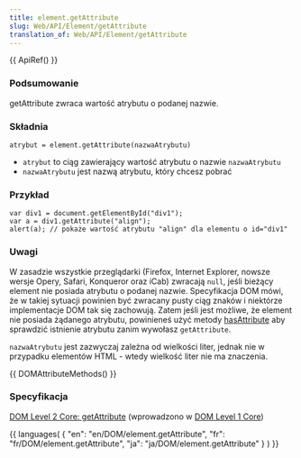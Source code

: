 ```yaml
---
title: element.getAttribute
slug: Web/API/Element/getAttribute
translation_of: Web/API/Element/getAttribute
---
```

{{ ApiRef() }}

### Podsumowanie

getAttribute zwraca wartość atrybutu o podanej nazwie.

### Składnia

    atrybut = element.getAttribute(nazwaAtrybutu)

- `atrybut` to ciąg zawierający wartość atrybutu o nazwie `nazwaAtrybutu`
- `nazwaAtrybutu` jest nazwą atrybutu, który chcesz pobrać

### Przykład

    var div1 = document.getElementById("div1");
    var a = div1.getAttribute("align");
    alert(a); // pokaże wartość atrybutu "align" dla elementu o id="div1"

### Uwagi

W zasadzie wszystkie przeglądarki (Firefox, Internet Explorer, nowsze wersje Opery, Safari, Konqueror oraz iCab) zwracają `null`, jeśli bieżący element nie posiada atrybutu o podanej nazwie. Specyfikacja DOM mówi, że w takiej sytuacji powinien być zwracany pusty ciąg znaków i niektórze implementacje DOM tak się zachowują. Zatem jeśli jest możliwe, że element nie posiada żądanego atrybutu, powinieneś użyć metody [hasAttribute](/DOM/element.hasAttribute) aby sprawdzić istnienie atrybutu zanim wywołasz `getAttribute`.

`nazwaAtrybutu` jest zazwyczaj zależna od wielkości liter, jednak nie w przypadku elementów HTML - wtedy wielkość liter nie ma znaczenia.

{{ DOMAttributeMethods() }}

### Specyfikacja

[DOM Level 2 Core: getAttribute](http://www.w3.org/TR/DOM-Level-2-Core/core.html#ID-666EE0F9) (wprowadzono w [DOM Level 1 Core](http://www.w3.org/TR/REC-DOM-Level-1/level-one-core.html#method-getAttribute))



{{ languages( { "en": "en/DOM/element.getAttribute", "fr": "fr/DOM/element.getAttribute", "ja": "ja/DOM/element.getAttribute" } ) }}
